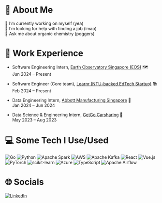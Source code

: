 # 💫 About Me
🔭 I’m currently working on myself (yea)  
🤝 I’m looking for help with finding a job (lmao)  
💬 Ask me about organic chemistry (poggers)

# 💫 Work Experience

- Software Engineering Intern, [Earth Observatory Singapore (EOS)](https://earthobservatory.sg) 🗺️  
  Jun 2024 – Present

- Software Engineer (Core team), [Learnr (NTU-backed EdTech Startup)](https://www.learnr.sg/) 📚  
  Feb 2024 – Present

- Data Engineering Intern, [Abbott Manufacturing Singapore](https://www.abbott.com) 🍼  
  Jan 2024 – Jun 2024

- Data Science & Engineering Intern, [GetGo Carsharing](https://www.getgo.sg) 🚙  
  May 2023 – Aug 2023

# 💻 Some Tech I Use/Used
![Go](https://img.shields.io/badge/go-%2300ADD8.svg?style=for-the-badge&logo=go&logoColor=white) ![Python](https://img.shields.io/badge/python-3670A0?style=for-the-badge&logo=python&logoColor=ffdd54) ![Apache Spark](https://img.shields.io/badge/Apache%20Spark-FDEE21?style=for-the-badge&logo=apachespark&logoColor=black) ![AWS](https://img.shields.io/badge/AWS-%23FF9900.svg?style=for-the-badge&logo=amazon-aws&logoColor=white) ![Apache Kafka](https://img.shields.io/badge/Apache%20Kafka-000?style=for-the-badge&logo=apachekafka) ![React](https://img.shields.io/badge/react-%2320232a.svg?style=for-the-badge&logo=react&logoColor=%2361DAFB) ![Vue.js](https://img.shields.io/badge/vue.js-%2335495e.svg?style=for-the-badge&logo=vuedotjs&logoColor=%234FC08D) ![PyTorch](https://img.shields.io/badge/PyTorch-%23EE4C2C.svg?style=for-the-badge&logo=PyTorch&logoColor=white) ![scikit-learn](https://img.shields.io/badge/scikit--learn-%23F7931E.svg?style=for-the-badge&logo=scikit-learn&logoColor=white) ![Azure](https://img.shields.io/badge/azure-%230072C6.svg?style=for-the-badge&logo=microsoftazure&logoColor=white) ![TypeScript](https://img.shields.io/badge/typescript-%23007ACC.svg?style=for-the-badge&logo=typescript&logoColor=white) ![Apache Airflow](https://img.shields.io/badge/Apache%20Airflow-017CEE?style=for-the-badge&logo=Apache%20Airflow&logoColor=white)

# 🌐 Socials
[![LinkedIn](https://img.shields.io/badge/LinkedIn-%230077B5.svg?logo=linkedin&logoColor=white)](https://www.linkedin.com/in/rafi-pangestu/)
